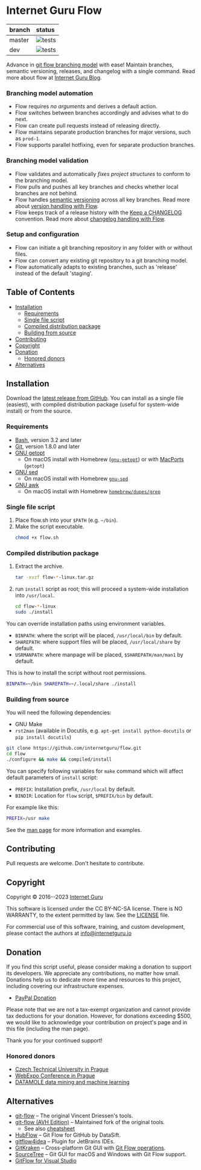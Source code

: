 # Internet Guru Flow

| branch  | status |
| :------------- | :------------- |
| master | ![tests](https://github.com/internetguru/flow/actions/workflows/test.yml/badge.svg?branch=master) |
| dev | ![tests](https://github.com/internetguru/flow/actions/workflows/test.yml/badge.svg?branch=dev) |

Advance in [git flow branching model](http://nvie.com/posts/a-successful-git-branching-model/) with ease! Maintain branches, semantic versioning, releases, and changelog with a single command. Read more about flow at [Internet Guru Blog](https://blog.internetguru.io/tags/flow/).

### Branching model automation

- Flow requires *no arguments* and derives a default action.
- Flow switches between branches accordingly and advises what to do next.
- Flow can create pull requests instead of releasing directly.
- Flow maintains separate production branches for major versions, such as `prod-1`.
- Flow supports parallel hotfixing, even for separate production branches.

### Branching model validation

 - Flow validates and automatically *fixes project structures* to conform to the branching model.
 - Flow pulls and pushes all key branches and checks whether local branches are not behind.
 - Flow handles [semantic versioning](https://semver.org/) across all key branches. Read more about [version handling with Flow](https://blog.internetguru.io/2023/04/05/flow-version/).
 - Flow keeps track of a release history with the [Keep a CHANGELOG](https://keepachangelog.com/en/) convention. Read more about [changelog handling with Flow](https://blog.internetguru.io/2023/04/08/flow-changelog/).

### Setup and configuration

 - Flow can initiate a git branching repository in any folder with or without files.
 - Flow can convert any existing git repository to a git branching model.
 - Flow automatically adapts to existing branches, such as 'release' instead of the default 'staging'.

## Table of Contents

<!-- START doctoc generated TOC please keep comment here to allow auto update -->
<!-- DON'T EDIT THIS SECTION, INSTEAD RE-RUN doctoc TO UPDATE -->


- [Installation](#installation)
  - [Requirements](#requirements)
  - [Single file script](#single-file-script)
  - [Compiled distribution package](#compiled-distribution-package)
  - [Building from source](#building-from-source)
- [Contributing](#contributing)
- [Copyright](#copyright)
- [Donation](#donation)
  - [Honored donors](#honored-donors)
- [Alternatives](#alternatives)

<!-- END doctoc generated TOC please keep comment here to allow auto update -->


## Installation

Download the [latest release from GitHub](https://github.com/internetguru/flow/releases/latest). You can install as a single file (easiest), with compiled distribution package (useful for system-wide install) or from the source.


### Requirements

- [Bash](https://www.gnu.org/software/bash/), version 3.2 and later
- [Git](https://git-scm.com/), version 1.8.0 and later
- [GNU getopt](http://frodo.looijaard.name/project/getopt)
  - On macOS install with Homebrew ([`gnu-getopt`](http://braumeister.org/formula/gnu-getopt)) or with [MacPorts](https://www.macports.org/) (`getopt`)
- [GNU sed](https://www.gnu.org/software/sed/)
  - On macOS install with Homebrew [`gnu-sed`](http://braumeister.org/formula/gnu-sed)
- [GNU awk](https://www.gnu.org/software/gawk/)
  - On macOS install with Homebrew [`homebrew/dupes/grep`](https://github.com/Homebrew/homebrew-dupes)


### Single file script

1. Place flow.sh into your `$PATH` (e.g. `~/bin`).
2. Make the script executable.
   ```bash
   chmod +x flow.sh
   ```


### Compiled distribution package

1. Extract the archive.
   ```bash
   tar -xvzf flow-*-linux.tar.gz
   ```
2. run `install` script as root; this will proceed a system-wide installation into `/usr/local`.
   ```bash
   cd flow-*-linux
   sudo ./install
   ```

You can override installation paths using environment variables.

- `BINPATH`: where the script will be placed, `/usr/local/bin` by default.
- `SHAREPATH`: where support files will be placed, `/usr/local/share` by default.
- `USRMANPATH`: where manpage will be placed, `$SHAREPATH/man/man1` by default.

This is how to install the script without root permissions.

```bash
BINPATH=~/bin SHAREPATH=~/.local/share ./install
```


### Building from source

You will need the following dependencies:

- GNU Make
- `rst2man` (available in Docutils, e.g. `apt-get install python-docutils` or `pip install docutils`)

```bash
git clone https://github.com/internetguru/flow.git
cd flow
./configure && make && compiled/install
```

You can specify following variables for `make` command which will affect default parameters of `install` script:

- `PREFIX`: Installation prefix, `/usr/local` by default.
- `BINDIR`: Location for `flow` script, `$PREFIX/bin` by default.

For example like this:

```bash
PREFIX=/usr make
```

See the [man page](flow.1.rst) for more information and examples.


## Contributing

Pull requests are welcome. Don't hesitate to contribute.


## Copyright

Copyright © 2016--2023 [Internet Guru](https://www.internetguru.io)

This software is licensed under the CC BY-NC-SA license. There is NO WARRANTY, to the extent permitted by law. See the [LICENSE](LICENSE) file.

For commercial use of this software, training, and custom development, please contact the authors at info@internetguru.io


## Donation

If you find this script useful, please consider making a donation to support its developers. We appreciate any contributions, no matter how small. Donations help us to dedicate more time and resources to this project, including covering our infrastructure expenses.

- [PayPal Donation](https://www.paypal.com/donate/?hosted_button_id=QC7HU967R4PHC)

Please note that we are not a tax-exempt organization and cannot provide tax deductions for your donation. However, for donations exceeding $500, we would like to acknowledge your contribution on project's page and in this file (including the man page).

Thank you for your continued support!


### Honored donors

- [Czech Technical University in Prague](https://www.fit.cvut.cz/en)
- [WebExpo Conference in Prague](https://webexpo.net/)
- [DATAMOLE data mining and machine learning](https://www.datamole.cz/)


## Alternatives

- [git-flow](https://github.com/nvie/gitflow) – The original Vincent Driessen's tools.
- [git-flow (AVH Edition)](https://github.com/petervanderdoes/gitflow-avh) – Maintained fork of the original tools.
  - See also [cheatsheet](https://danielkummer.github.io/git-flow-cheatsheet/)
- [HubFlow](https://datasift.github.io/gitflow/) – Git Flow for GitHub by DataSift.
- [gitflow4idea](https://github.com/OpherV/gitflow4idea/) – Plugin for JetBrains IDEs.
- [GitKraken](https://www.gitkraken.com/) – Cross-platform Git GUI with [Git Flow operations](https://support.gitkraken.com/repositories/git-flow).
- [SourceTree](https://www.sourcetreeapp.com/) – Git GUI for macOS and Windows with Git Flow support.
- [GitFlow for Visual Studio](https://marketplace.visualstudio.com/items?itemName=vs-publisher-57624.GitFlowforVisualStudio2017)
